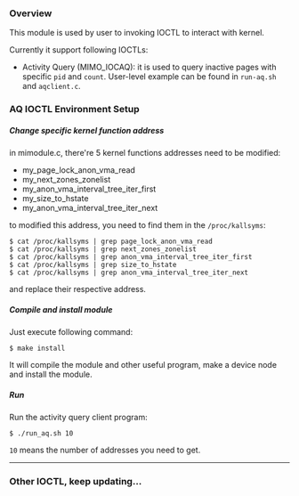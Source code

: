 ### Overview

This module is used by user to invoking IOCTL to interact with kernel.

Currently it support following IOCTLs:

* Activity Query (MIMO\_IOCAQ): it is used to query inactive pages with specific `pid` and `count`. User-level example can be found in `run-aq.sh` and `aqclient.c`.


### AQ IOCTL Environment Setup

##### Change specific kernel function address

in mimodule.c, there're 5 kernel functions addresses need to be modified:

* my\_page\_lock\_anon\_vma\_read
* my\_next\_zones\_zonelist
* my\_anon\_vma\_interval\_tree\_iter\_first
* my\_size\_to\_hstate
* my\_anon\_vma\_interval\_tree\_iter\_next

to modified this address, you need to find them in the `/proc/kallsyms`:

    $ cat /proc/kallsyms | grep page_lock_anon_vma_read
    $ cat /proc/kallsyms | grep next_zones_zonelist
    $ cat /proc/kallsyms | grep anon_vma_interval_tree_iter_first
    $ cat /proc/kallsyms | grep size_to_hstate
    $ cat /proc/kallsyms | grep anon_vma_interval_tree_iter_next

and replace their respective address.

##### Compile and install module

Just execute following command:

    $ make install

It will compile the module and other useful program, make a device node and install the module.

##### Run

Run the activity query client program:

    $ ./run_aq.sh 10

`10` means the number of addresses you need to get.

------

### Other IOCTL, keep updating...
